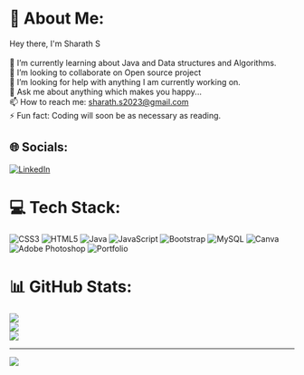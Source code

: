# 💫 About Me:
Hey there, I'm Sharath S<br><br>🌱 I’m currently learning about Java and Data structures and Algorithms.<br>👯 I’m looking to collaborate on Open source project<br>🤔 I’m looking for help with anything I am currently working on.<br>💬 Ask me about anything which makes you happy...<br>📫 How to reach me: sharath.s2023@gmail.com<br>⚡ Fun fact: Coding will soon be as necessary as reading.


## 🌐 Socials:
[![LinkedIn](https://img.shields.io/badge/LinkedIn-%230077B5.svg?logo=linkedin&logoColor=white)](https://linkedin.com/in/https://www.linkedin.com/in/sharath-s7104/) 

# 💻 Tech Stack:
![CSS3](https://img.shields.io/badge/css3-%231572B6.svg?style=for-the-badge&logo=css3&logoColor=white) ![HTML5](https://img.shields.io/badge/html5-%23E34F26.svg?style=for-the-badge&logo=html5&logoColor=white) ![Java](https://img.shields.io/badge/java-%23ED8B00.svg?style=for-the-badge&logo=java&logoColor=white) ![JavaScript](https://img.shields.io/badge/javascript-%23323330.svg?style=for-the-badge&logo=javascript&logoColor=%23F7DF1E) ![Bootstrap](https://img.shields.io/badge/bootstrap-%23563D7C.svg?style=for-the-badge&logo=bootstrap&logoColor=white) ![MySQL](https://img.shields.io/badge/mysql-%2300f.svg?style=for-the-badge&logo=mysql&logoColor=white) ![Canva](https://img.shields.io/badge/Canva-%2300C4CC.svg?style=for-the-badge&logo=Canva&logoColor=white) ![Adobe Photoshop](https://img.shields.io/badge/adobephotoshop-%2331A8FF.svg?style=for-the-badge&logo=adobephotoshop&logoColor=white) ![Portfolio](https://img.shields.io/badge/Portfolio-%23000000.svg?style=for-the-badge&logo=firefox&logoColor=#FF7139)
# 📊 GitHub Stats:
![](https://github-readme-stats.vercel.app/api?username=Sharath7104&theme=city_light&hide_border=false&include_all_commits=false&count_private=false)<br/>
![](https://github-readme-streak-stats.herokuapp.com/?user=Sharath7104&theme=city_light&hide_border=false)<br/>
![](https://github-readme-stats.vercel.app/api/top-langs/?username=Sharath7104&theme=city_light&hide_border=false&include_all_commits=false&count_private=false&layout=compact)

---
[![](https://visitcount.itsvg.in/api?id=Sharath7104&icon=0&color=0)](https://visitcount.itsvg.in)
